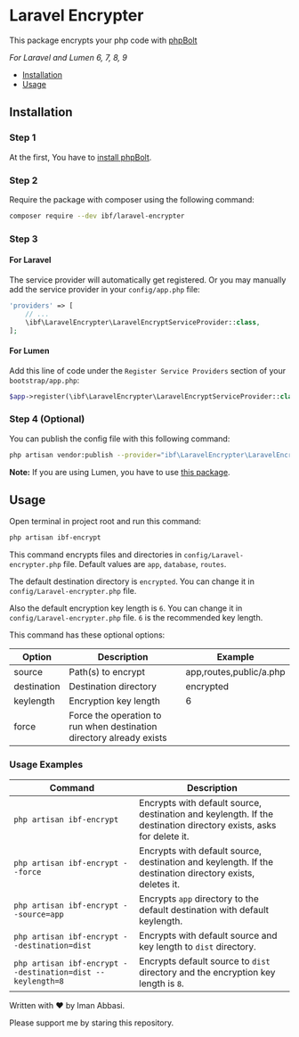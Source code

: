 # Laravel Encrypter

This package encrypts your php code with [phpBolt](https://phpbolt.com) 

*For Laravel and Lumen 6, 7, 8, 9*

* [Installation](#installation)
* [Usage](#usage)

## Installation

### Step 1
At the first, You have to [install phpBolt](https://phpbolt.com/download-phpbolt/).


### Step 2
Require the package with composer using the following command:
```bash
composer require --dev ibf/laravel-encrypter
```
### Step 3
#### For Laravel
The service provider will automatically get registered. Or you may manually add the service provider in your `config/app.php` file:
```php
'providers' => [
    // ...
    \ibf\LaravelEncrypter\LaravelEncryptServiceProvider::class,
];
```

#### For Lumen
Add this line of code under the `Register Service Providers` section of your `bootstrap/app.php`:
```php
$app->register(\ibf\LaravelEncrypter\LaravelEncryptServiceProvider::class);
```


### Step 4 (Optional)
You can publish the config file with this following command:
```bash
php artisan vendor:publish --provider="ibf\LaravelEncrypter\LaravelEncryptServiceProvider" --tag=config
```
**Note:** If you are using Lumen, you have to use [this package](https://github.com/laravelista/lumen-vendor-publish).

## Usage
Open terminal in project root and run this command: 
```bash
php artisan ibf-encrypt
```
This command encrypts files and directories in `config/Laravel-encrypter.php` file. Default values are `app`, `database`, `routes`.

The default destination directory is `encrypted`. You can change it in `config/Laravel-encrypter.php` file.

Also the default encryption key length is `6`. You can change it in `config/Laravel-encrypter.php` file. `6` is the recommended key length.

This command has these optional options:

| Option      | Description                                                          | Example                 |
|-------------|----------------------------------------------------------------------|-------------------------|
| source      | Path(s) to encrypt                                                   | app,routes,public/a.php |
| destination | Destination directory                                                | encrypted               |
| keylength   | Encryption key length                                                | 6                       |
| force       | Force the operation to run when destination directory already exists |                         |

### Usage Examples

| Command                                                       | Description                                                                                                       |
|---------------------------------------------------------------|-------------------------------------------------------------------------------------------------------------------|
| `php artisan ibf-encrypt`                                  | Encrypts with default source, destination and keylength. If the destination directory exists, asks for delete it. |
| `php artisan ibf-encrypt --force`                          | Encrypts with default source, destination and keylength. If the destination directory exists, deletes it.         |
| `php artisan ibf-encrypt --source=app`                     | Encrypts `app` directory to the default destination with default keylength.                                       |
| `php artisan ibf-encrypt --destination=dist`               | Encrypts with default source and key length to `dist` directory.                                                  |
| `php artisan ibf-encrypt --destination=dist --keylength=8` | Encrypts default source to `dist` directory and the encryption key length is `8`.                                 |

Written with ♥ by Iman Abbasi.

Please support me by staring this repository.
